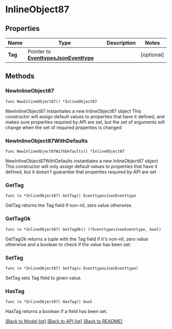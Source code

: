 # InlineObject87

## Properties

Name | Type | Description | Notes
------------ | ------------- | ------------- | -------------
**Tag** | Pointer to [**EventtypesJsonEventtype**](EventtypesJsonEventtype.md) |  | [optional] 

## Methods

### NewInlineObject87

`func NewInlineObject87() *InlineObject87`

NewInlineObject87 instantiates a new InlineObject87 object
This constructor will assign default values to properties that have it defined,
and makes sure properties required by API are set, but the set of arguments
will change when the set of required properties is changed

### NewInlineObject87WithDefaults

`func NewInlineObject87WithDefaults() *InlineObject87`

NewInlineObject87WithDefaults instantiates a new InlineObject87 object
This constructor will only assign default values to properties that have it defined,
but it doesn't guarantee that properties required by API are set

### GetTag

`func (o *InlineObject87) GetTag() EventtypesJsonEventtype`

GetTag returns the Tag field if non-nil, zero value otherwise.

### GetTagOk

`func (o *InlineObject87) GetTagOk() (*EventtypesJsonEventtype, bool)`

GetTagOk returns a tuple with the Tag field if it's non-nil, zero value otherwise
and a boolean to check if the value has been set.

### SetTag

`func (o *InlineObject87) SetTag(v EventtypesJsonEventtype)`

SetTag sets Tag field to given value.

### HasTag

`func (o *InlineObject87) HasTag() bool`

HasTag returns a boolean if a field has been set.


[[Back to Model list]](../README.md#documentation-for-models) [[Back to API list]](../README.md#documentation-for-api-endpoints) [[Back to README]](../README.md)


